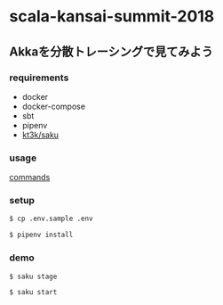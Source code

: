 scala-kansai-summit-2018
=============================

## Akkaを分散トレーシングで見てみよう

### requirements

* docker
* docker-compose
* sbt
* pipenv
* [kt3k/saku](https://github.com/kt3k/saku)

### usage

[commands](saku.md)

### setup

```bash
$ cp .env.sample .env
```

```bash
$ pipenv install
```

### demo 

```bash
$ saku stage
```

```bash
$ saku start
```
